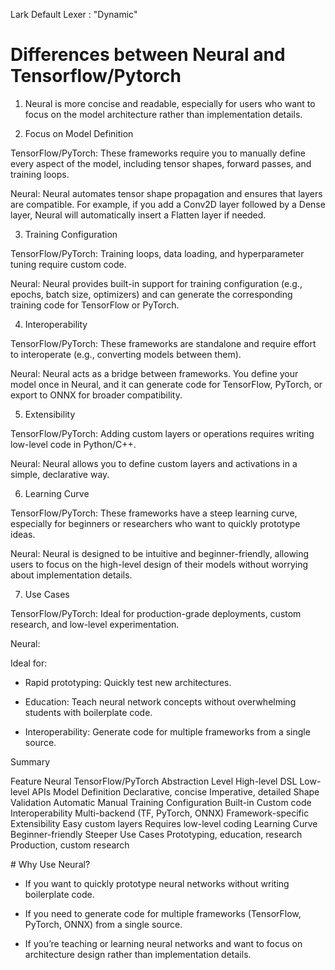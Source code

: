 Lark Default Lexer : "Dynamic"




# Differences between Neural and Tensorflow/Pytorch

1. Neural is more concise and readable, especially for users who want to focus on the model architecture rather than implementation details.

2. Focus on Model Definition

TensorFlow/PyTorch:
These frameworks require you to manually define every aspect of the model, including tensor shapes, forward passes, and training loops.

Neural:
Neural automates tensor shape propagation and ensures that layers are compatible. For example, if you add a Conv2D layer followed by a Dense layer, Neural will automatically insert a Flatten layer if needed.

3. Training Configuration

TensorFlow/PyTorch:
Training loops, data loading, and hyperparameter tuning require custom code.

Neural:
Neural provides built-in support for training configuration (e.g., epochs, batch size, optimizers) and can generate the corresponding training code for TensorFlow or PyTorch.

4. Interoperability
   
TensorFlow/PyTorch:
These frameworks are standalone and require effort to interoperate (e.g., converting models between them).

Neural:
Neural acts as a bridge between frameworks. You define your model once in Neural, and it can generate code for TensorFlow, PyTorch, or export to ONNX for broader compatibility.

5. Extensibility

TensorFlow/PyTorch:
Adding custom layers or operations requires writing low-level code in Python/C++.

Neural:
Neural allows you to define custom layers and activations in a simple, declarative way.

6. Learning Curve

TensorFlow/PyTorch:
These frameworks have a steep learning curve, especially for beginners or researchers who want to quickly prototype ideas.

Neural:
Neural is designed to be intuitive and beginner-friendly, allowing users to focus on the high-level design of their models without worrying about implementation details.

7. Use Cases

TensorFlow/PyTorch:
Ideal for production-grade deployments, custom research, and low-level experimentation.

Neural:

Ideal for:

- Rapid prototyping: Quickly test new architectures.

- Education: Teach neural network concepts without overwhelming students with boilerplate code.

- Interoperability: Generate code for multiple frameworks from a single source.

Summary

Feature	Neural	TensorFlow/PyTorch
Abstraction Level	High-level DSL	Low-level APIs
Model Definition	Declarative, concise	Imperative, detailed
Shape Validation	Automatic	Manual
Training Configuration	Built-in	Custom code
Interoperability	Multi-backend (TF, PyTorch, ONNX)	Framework-specific
Extensibility	Easy custom layers	Requires low-level coding
Learning Curve	Beginner-friendly	Steeper
Use Cases	Prototyping, education, research	Production, custom research

# Why Use Neural?
- If you want to quickly prototype neural networks without writing boilerplate code.

- If you need to generate code for multiple frameworks (TensorFlow, PyTorch, ONNX) from a single source.

- If you’re teaching or learning neural networks and want to focus on architecture design rather than implementation details.